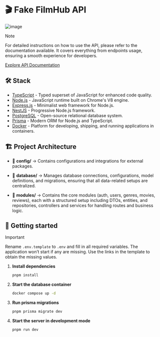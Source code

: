 # 🎬 Fake FilmHub API

![image](https://github.com/user-attachments/assets/c98cebc5-255d-42b6-94d3-339fe71248e4)


> [!NOTE]
> For detailed instructions on how to use the API, please refer to the documentation available. It covers everything from endpoints usage, ensuring a smooth experience for developers.
>
> [Explore API Documentation](https://filmhub-api-docs.vercel.app)

## 🛠️ Stack

- [TypeScript](https://www.typescriptlang.org/) - Typed superset of JavaScript for enhanced code quality.
- [Node.js](https://nodejs.org/) - JavaScript runtime built on Chrome's V8 engine.
- [Express.js](https://expressjs.com/) - Minimalist web framework for Node.js.
- [NestJS](https://nestjs.com/) - Progressive Node.js framework.
- [PostgreSQL](https://www.postgresql.org/) - Open-source relational database system.
- [Prisma](https://www.prisma.io/docs) - Modern ORM for Node.js and TypeScript.
- [Docker](https://www.docker.com/) - Platform for developing, shipping, and running applications in containers.

## 🏗️ Project Architecture

- 📂 **config/** → Contains configurations and integrations for external packages.

- 📂 **database/** → Manages database connections, configurations, model definitions, and migrations, ensuring that all data-related setups are centralized.

- 📂 **modules/** → Contains the core modules (auth, users, genres, movies, reviews), each with a structured setup including DTOs, entities, and repositories, controllers and services for handling routes and business logic.

## 🚀 Getting started

> [!IMPORTANT]
> Rename `.env.template` to `.env` and fill in all required variables. The application won’t start if any are missing. Use the links in the template to obtain the missing values.

1. **Install dependencies**

   ```bash
   pnpm install
   ```

2. **Start the database container**

   ```bash
   docker compose up -d
   ```

3. **Run prisma migrations**

   ```bash
   pnpm prisma migrate dev
   ```

4. **Start the server in development mode**

   ```bash
   pnpm run dev
   ```
